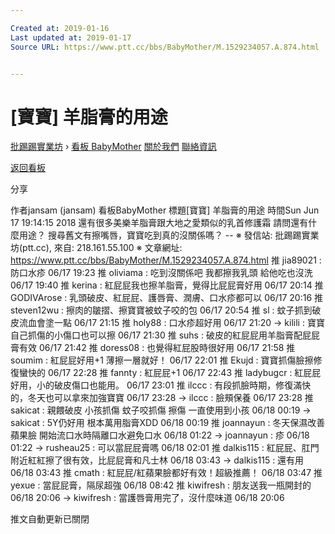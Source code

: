 ```yaml
---

Created at: 2019-01-16
Last updated at: 2019-01-17
Source URL: https://www.ptt.cc/bbs/BabyMother/M.1529234057.A.874.html


---
```


# [寶寶] 羊脂膏的用途


[批踢踢實業坊](https://www.ptt.cc/bbs/) › [看板 BabyMother](https://www.ptt.cc/bbs/BabyMother/index.html) [關於我們](https://www.ptt.cc/about.html) [聯絡資訊](https://www.ptt.cc/contact.html)

[返回看板](https://www.ptt.cc/bbs/BabyMother/index.html)

分享

作者jansam (jansam)
看板BabyMother
標題\[寶寶\] 羊脂膏的用途
時間Sun Jun 17 19:14:15 2018
還有很多美樂羊脂膏跟大地之愛類似的乳首修護霜 請問還有什麼用途？ 搜尋舊文有擦嘴唇，寶寶吃到真的沒關係嗎？ -- ※ 發信站: 批踢踢實業坊(ptt.cc), 來自: 218.161.55.100 ※ 文章網址: <https://www.ptt.cc/bbs/BabyMother/M.1529234057.A.874.html>
推 jia89021 : 防口水疹 06/17 19:23
推 oliviama : 吃到沒關係吧 我都擦我乳頭 給他吃也沒洗 06/17 19:40
推 kerina : 紅屁屁我也擦羊脂膏，覺得比屁屁膏好用 06/17 20:14
推 GODIVArose : 乳頭破皮、紅屁屁、護唇膏、潤膚、口水疹都可以 06/17 20:16
推 steven12wu : 擦肉的皺摺、擦寶寶被蚊子咬的包 06/17 20:54
推 sl : 蚊子抓到破皮流血會塗一點 06/17 21:15
推 holy88 : 口水疹超好用 06/17 21:20
→ kilili : 寶寶自己抓傷的小傷口也可以擦 06/17 21:30
推 suhs : 破皮的紅屁屁用羊脂膏配屁屁膏有效 06/17 21:42
推 doress08 : 也覺得紅屁股時很好用 06/17 21:58
推 soumim : 紅屁屁好用+1 薄擦一層就好！ 06/17 22:01
推 Ekujd : 寶寶抓傷臉擦修復蠻快的 06/17 22:28
推 fannty : 紅屁屁+1 06/17 22:43
推 ladybugcr : 紅屁屁好用，小的破皮傷口也能用。 06/17 23:01
推 ilccc : 有段抓臉時期，修復滿快的，冬天也可以拿來加強寶寶 06/17 23:28
→ ilccc : 臉頰保養 06/17 23:28
推 sakicat : 親餵破皮 小孩抓傷 蚊子咬抓傷 擦傷 一直使用到小孩 06/18 00:19
→ sakicat : 5Y仍好用 根本萬用脂膏XDD 06/18 00:19
推 joannayun : 冬天保濕改善蘋果臉 開始流口水時隔離口水避免口水 06/18 01:22
→ joannayun : 疹 06/18 01:22
→ rusheau25 : 可以當屁屁膏嗎 06/18 02:01
推 dalkis115 : 紅屁屁、肛門附近紅紅擦了很有效，比屁屁膏和凡士林 06/18 03:43
→ dalkis115 : 還有用 06/18 03:43
推 cmath : 紅屁屁/紅蘋果臉都好有效！超級推薦！ 06/18 03:47
推 yexue : 當屁屁膏，隔尿超強 06/18 08:42
推 kiwifresh : 朋友送我一瓶開封的 06/18 20:06
→ kiwifresh : 當護唇膏用完了，沒什麼味道 06/18 20:06

推文自動更新已關閉


